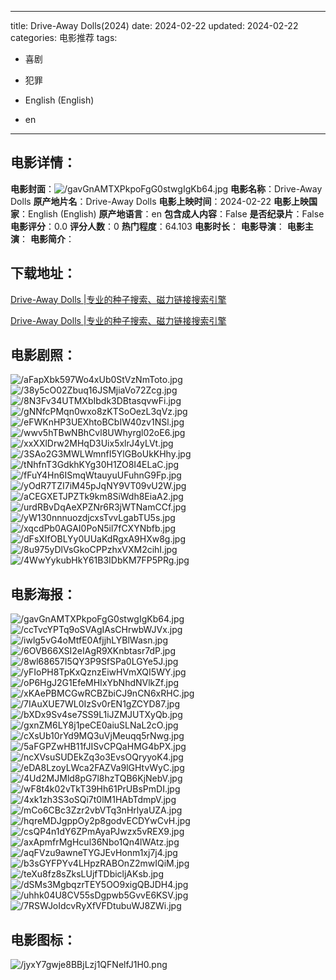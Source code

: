
---
title: Drive-Away Dolls(2024)
date: 2024-02-22
updated: 2024-02-22
categories: 电影推荐
tags:
- 喜剧
- 犯罪

- English (English)
- en
---


> 

## **电影详情**：

**电影封面**：<img src="https://image.tmdb.org/t/p/w200/gavGnAMTXPkpoFgG0stwgIgKb64.jpg" alt="/gavGnAMTXPkpoFgG0stwgIgKb64.jpg" title="/gavGnAMTXPkpoFgG0stwgIgKb64.jpg">
**电影名称**：Drive-Away Dolls
**原产地片名**：Drive-Away Dolls
**电影上映时间**：2024-02-22
**电影上映国家**：English (English)
**原产地语言**：en
**包含成人内容**：False
**是否纪录片**：False
**电影评分**：0.0
**评分人数**：0
**热门程度**：64.103
**电影时长**：
**电影导演**：
**电影主演**：
**电影简介**：

## **下载地址**：
[Drive-Away Dolls |专业的种子搜索、磁力链接搜索引擎](https://movie.amd794.com:2083/?search=Drive-Away%20Dolls&ordering=&mode=match_phrase&page_size=10&page=1)

[Drive-Away Dolls |专业的种子搜索、磁力链接搜索引擎](https://movie.amd794.com:2083/?search=Drive-Away%20Dolls&ordering=&mode=match_phrase&page_size=10&page=1)
 

## **电影剧照**：
<img src="https://image.tmdb.org/t/p/original/aFapXbk597Wo4xUb0StVzNmToto.jpg" alt="/aFapXbk597Wo4xUb0StVzNmToto.jpg" title="/aFapXbk597Wo4xUb0StVzNmToto.jpg"><img src="https://image.tmdb.org/t/p/original/38y5cO02Zbuq16JSMjiaVo72Zcg.jpg" alt="/38y5cO02Zbuq16JSMjiaVo72Zcg.jpg" title="/38y5cO02Zbuq16JSMjiaVo72Zcg.jpg"><img src="https://image.tmdb.org/t/p/original/8N3Fv34UTMXbIbdk3DBtasqvwFi.jpg" alt="/8N3Fv34UTMXbIbdk3DBtasqvwFi.jpg" title="/8N3Fv34UTMXbIbdk3DBtasqvwFi.jpg"><img src="https://image.tmdb.org/t/p/original/gNNfcPMqn0wxo8zKTSoOezL3qVz.jpg" alt="/gNNfcPMqn0wxo8zKTSoOezL3qVz.jpg" title="/gNNfcPMqn0wxo8zKTSoOezL3qVz.jpg"><img src="https://image.tmdb.org/t/p/original/eFWKnHP3UEXhtoBCbIW40zv1NSl.jpg" alt="/eFWKnHP3UEXhtoBCbIW40zv1NSl.jpg" title="/eFWKnHP3UEXhtoBCbIW40zv1NSl.jpg"><img src="https://image.tmdb.org/t/p/original/wwv5hTBwNBhCvl8UWhyrgl02oE6.jpg" alt="/wwv5hTBwNBhCvl8UWhyrgl02oE6.jpg" title="/wwv5hTBwNBhCvl8UWhyrgl02oE6.jpg"><img src="https://image.tmdb.org/t/p/original/xxXXlDrw2MHqD3Uix5xlrJ4yLVt.jpg" alt="/xxXXlDrw2MHqD3Uix5xlrJ4yLVt.jpg" title="/xxXXlDrw2MHqD3Uix5xlrJ4yLVt.jpg"><img src="https://image.tmdb.org/t/p/original/3SAo2G3MWLWmnfI5YlGBoUkKHhy.jpg" alt="/3SAo2G3MWLWmnfI5YlGBoUkKHhy.jpg" title="/3SAo2G3MWLWmnfI5YlGBoUkKHhy.jpg"><img src="https://image.tmdb.org/t/p/original/tNhfnT3GdkhKYg30H1ZO8I4ELaC.jpg" alt="/tNhfnT3GdkhKYg30H1ZO8I4ELaC.jpg" title="/tNhfnT3GdkhKYg30H1ZO8I4ELaC.jpg"><img src="https://image.tmdb.org/t/p/original/fFuY4Hn6ISmqWtauyuUFuhnG9Fp.jpg" alt="/fFuY4Hn6ISmqWtauyuUFuhnG9Fp.jpg" title="/fFuY4Hn6ISmqWtauyuUFuhnG9Fp.jpg"><img src="https://image.tmdb.org/t/p/original/yOdR7TZI7iM45pJqNY9VT09vU2W.jpg" alt="/yOdR7TZI7iM45pJqNY9VT09vU2W.jpg" title="/yOdR7TZI7iM45pJqNY9VT09vU2W.jpg"><img src="https://image.tmdb.org/t/p/original/aCEGXETJPZTk9km8SiWdh8EiaA2.jpg" alt="/aCEGXETJPZTk9km8SiWdh8EiaA2.jpg" title="/aCEGXETJPZTk9km8SiWdh8EiaA2.jpg"><img src="https://image.tmdb.org/t/p/original/urdRBvDqAeXPZNr6R3jWTNamCCf.jpg" alt="/urdRBvDqAeXPZNr6R3jWTNamCCf.jpg" title="/urdRBvDqAeXPZNr6R3jWTNamCCf.jpg"><img src="https://image.tmdb.org/t/p/original/yW130nnnuozdjcxsTvvLgabTU5s.jpg" alt="/yW130nnnuozdjcxsTvvLgabTU5s.jpg" title="/yW130nnnuozdjcxsTvvLgabTU5s.jpg"><img src="https://image.tmdb.org/t/p/original/xqcdPb0AGAI0PoN5il7fCXYNbfb.jpg" alt="/xqcdPb0AGAI0PoN5il7fCXYNbfb.jpg" title="/xqcdPb0AGAI0PoN5il7fCXYNbfb.jpg"><img src="https://image.tmdb.org/t/p/original/dFsXIfOBLYy0UUaKdRgxA9HXw8g.jpg" alt="/dFsXIfOBLYy0UUaKdRgxA9HXw8g.jpg" title="/dFsXIfOBLYy0UUaKdRgxA9HXw8g.jpg"><img src="https://image.tmdb.org/t/p/original/8u975yDlVsGkoCPPzhxVXM2cihI.jpg" alt="/8u975yDlVsGkoCPPzhxVXM2cihI.jpg" title="/8u975yDlVsGkoCPPzhxVXM2cihI.jpg"><img src="https://image.tmdb.org/t/p/original/4WwYykubHkY61B3IDbKM7FP5PRg.jpg" alt="/4WwYykubHkY61B3IDbKM7FP5PRg.jpg" title="/4WwYykubHkY61B3IDbKM7FP5PRg.jpg">

## **电影海报**：
<img src="https://image.tmdb.org/t/p/original/gavGnAMTXPkpoFgG0stwgIgKb64.jpg" alt="/gavGnAMTXPkpoFgG0stwgIgKb64.jpg" title="/gavGnAMTXPkpoFgG0stwgIgKb64.jpg"><img src="https://image.tmdb.org/t/p/original/ccTvcYPTq9oSVAgIAsCHrwbWJVx.jpg" alt="/ccTvcYPTq9oSVAgIAsCHrwbWJVx.jpg" title="/ccTvcYPTq9oSVAgIAsCHrwbWJVx.jpg"><img src="https://image.tmdb.org/t/p/original/iwlg5vG4oMtfE0AfjjhLYBlWasn.jpg" alt="/iwlg5vG4oMtfE0AfjjhLYBlWasn.jpg" title="/iwlg5vG4oMtfE0AfjjhLYBlWasn.jpg"><img src="https://image.tmdb.org/t/p/original/6OVB66XSI2eIAgR9XKnbtasr7dP.jpg" alt="/6OVB66XSI2eIAgR9XKnbtasr7dP.jpg" title="/6OVB66XSI2eIAgR9XKnbtasr7dP.jpg"><img src="https://image.tmdb.org/t/p/original/8wl68657I5QY3P9SfSPa0LGYe5J.jpg" alt="/8wl68657I5QY3P9SfSPa0LGYe5J.jpg" title="/8wl68657I5QY3P9SfSPa0LGYe5J.jpg"><img src="https://image.tmdb.org/t/p/original/yFIoPH8TpKxQznzEiwHVmXQI5WY.jpg" alt="/yFIoPH8TpKxQznzEiwHVmXQI5WY.jpg" title="/yFIoPH8TpKxQznzEiwHVmXQI5WY.jpg"><img src="https://image.tmdb.org/t/p/original/oP6HgJ2G1EfeMHIxYbNhdNVlkZf.jpg" alt="/oP6HgJ2G1EfeMHIxYbNhdNVlkZf.jpg" title="/oP6HgJ2G1EfeMHIxYbNhdNVlkZf.jpg"><img src="https://image.tmdb.org/t/p/original/xKAePBMCGwRCBZbiCJ9nCN6xRHC.jpg" alt="/xKAePBMCGwRCBZbiCJ9nCN6xRHC.jpg" title="/xKAePBMCGwRCBZbiCJ9nCN6xRHC.jpg"><img src="https://image.tmdb.org/t/p/original/7IAuXUE7WL0IzSv0rEN1gZCYD87.jpg" alt="/7IAuXUE7WL0IzSv0rEN1gZCYD87.jpg" title="/7IAuXUE7WL0IzSv0rEN1gZCYD87.jpg"><img src="https://image.tmdb.org/t/p/original/bXDx9Sv4se7SS9L1iJZMJUTXyQb.jpg" alt="/bXDx9Sv4se7SS9L1iJZMJUTXyQb.jpg" title="/bXDx9Sv4se7SS9L1iJZMJUTXyQb.jpg"><img src="https://image.tmdb.org/t/p/original/gxnZM6LY8j1peCE0aiuSLNaL2cO.jpg" alt="/gxnZM6LY8j1peCE0aiuSLNaL2cO.jpg" title="/gxnZM6LY8j1peCE0aiuSLNaL2cO.jpg"><img src="https://image.tmdb.org/t/p/original/cXsUb10rYd9MQ3uVjMeuqq5rNwg.jpg" alt="/cXsUb10rYd9MQ3uVjMeuqq5rNwg.jpg" title="/cXsUb10rYd9MQ3uVjMeuqq5rNwg.jpg"><img src="https://image.tmdb.org/t/p/original/5aFGPZwHB11fJISvCPQaHMG4bPX.jpg" alt="/5aFGPZwHB11fJISvCPQaHMG4bPX.jpg" title="/5aFGPZwHB11fJISvCPQaHMG4bPX.jpg"><img src="https://image.tmdb.org/t/p/original/ncXVsuSUDEkZq3o3EvsOQryyoK4.jpg" alt="/ncXVsuSUDEkZq3o3EvsOQryyoK4.jpg" title="/ncXVsuSUDEkZq3o3EvsOQryyoK4.jpg"><img src="https://image.tmdb.org/t/p/original/eDA8LzoyLWca2FAZVa9lGHtvWyC.jpg" alt="/eDA8LzoyLWca2FAZVa9lGHtvWyC.jpg" title="/eDA8LzoyLWca2FAZVa9lGHtvWyC.jpg"><img src="https://image.tmdb.org/t/p/original/4Ud2MJMld8pG7l8hzTQB6KjNebV.jpg" alt="/4Ud2MJMld8pG7l8hzTQB6KjNebV.jpg" title="/4Ud2MJMld8pG7l8hzTQB6KjNebV.jpg"><img src="https://image.tmdb.org/t/p/original/wF8t4k02vTkT39Hh61PrUBsPmDI.jpg" alt="/wF8t4k02vTkT39Hh61PrUBsPmDI.jpg" title="/wF8t4k02vTkT39Hh61PrUBsPmDI.jpg"><img src="https://image.tmdb.org/t/p/original/4xk1zh3S3oSQi7t0lM1HAbTdmpV.jpg" alt="/4xk1zh3S3oSQi7t0lM1HAbTdmpV.jpg" title="/4xk1zh3S3oSQi7t0lM1HAbTdmpV.jpg"><img src="https://image.tmdb.org/t/p/original/mCo6CBc3Zzr2vbVTq3nHrlyaUZA.jpg" alt="/mCo6CBc3Zzr2vbVTq3nHrlyaUZA.jpg" title="/mCo6CBc3Zzr2vbVTq3nHrlyaUZA.jpg"><img src="https://image.tmdb.org/t/p/original/hqreMDJgppOy2p8godvECDYwCvH.jpg" alt="/hqreMDJgppOy2p8godvECDYwCvH.jpg" title="/hqreMDJgppOy2p8godvECDYwCvH.jpg"><img src="https://image.tmdb.org/t/p/original/csQP4n1dY6ZPmAyaPJwzx5vREX9.jpg" alt="/csQP4n1dY6ZPmAyaPJwzx5vREX9.jpg" title="/csQP4n1dY6ZPmAyaPJwzx5vREX9.jpg"><img src="https://image.tmdb.org/t/p/original/axApmfrMgHcul36Nbo1Qn4lWAtz.jpg" alt="/axApmfrMgHcul36Nbo1Qn4lWAtz.jpg" title="/axApmfrMgHcul36Nbo1Qn4lWAtz.jpg"><img src="https://image.tmdb.org/t/p/original/aqFVzu9awneTYGJEvHonm1xj7j4.jpg" alt="/aqFVzu9awneTYGJEvHonm1xj7j4.jpg" title="/aqFVzu9awneTYGJEvHonm1xj7j4.jpg"><img src="https://image.tmdb.org/t/p/original/b3sGYFPYv4LHpzRABOnZ2mwIQiM.jpg" alt="/b3sGYFPYv4LHpzRABOnZ2mwIQiM.jpg" title="/b3sGYFPYv4LHpzRABOnZ2mwIQiM.jpg"><img src="https://image.tmdb.org/t/p/original/teXu8fz8sZksLUjfTDbicljAKsb.jpg" alt="/teXu8fz8sZksLUjfTDbicljAKsb.jpg" title="/teXu8fz8sZksLUjfTDbicljAKsb.jpg"><img src="https://image.tmdb.org/t/p/original/dSMs3MgbqzrTEY5OO9xigQBJDH4.jpg" alt="/dSMs3MgbqzrTEY5OO9xigQBJDH4.jpg" title="/dSMs3MgbqzrTEY5OO9xigQBJDH4.jpg"><img src="https://image.tmdb.org/t/p/original/uhhk04U8CV55sDgpwb5GvvE6KSV.jpg" alt="/uhhk04U8CV55sDgpwb5GvvE6KSV.jpg" title="/uhhk04U8CV55sDgpwb5GvvE6KSV.jpg"><img src="https://image.tmdb.org/t/p/original/7RSWJoIdcvRyXfVFDtubuWJ8ZWi.jpg" alt="/7RSWJoIdcvRyXfVFDtubuWJ8ZWi.jpg" title="/7RSWJoIdcvRyXfVFDtubuWJ8ZWi.jpg">

## **电影图标**：
<img src="https://image.tmdb.org/t/p/original/jyxY7gwje8BBjLzj1QFNelfJ1H0.png" alt="/jyxY7gwje8BBjLzj1QFNelfJ1H0.png" title="/jyxY7gwje8BBjLzj1QFNelfJ1H0.png">
